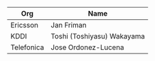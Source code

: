 | Org                    | Name                                                |
| -----------------------| ----------------------------------------------------|
| Ericsson | Jan Friman |
| KDDI | Toshi (Toshiyasu) Wakayama  |
| Telefonica | Jose Ordonez-Lucena  |
